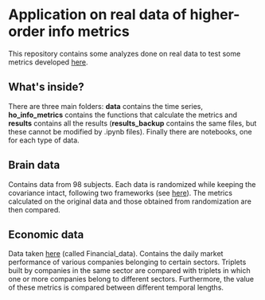 # Application on real data of higher-order info metrics
This repository contains some analyzes done on real data to test some metrics developed [here](https://github.com/nplresearch/higher_order_info_metrics).

## What's inside?
There are three main folders: **data** contains the time series, **ho_info_metrics** contains the functions that calculate the metrics and **results** contains all the results (**results_backup** contains the same files, but these cannot be modified by .ipynb files). Finally there are notebooks, one for each type of data.

## Brain data
Contains data from 98 subjects. Each data is randomized while keeping the covariance intact, following two frameworks (see [here](https://www.sciencedirect.com/science/article/pii/S1053811917307516?casa_token=mF5NmQHxgPkAAAAA:w9DrZz5fNviq0-LawoSevS-CnTDtrgeVsA_tlxGieB31LBsHDXF-crkromwouJdmGzrotS5pOQ)). The metrics calculated on the original data and those obtained from randomization are then compared.

## Economic data
Data taken [here](https://zenodo.org/records/7210076) (called Financial_data). Contains the daily market performance of various companies belonging to certain sectors. Triplets built by companies in the same sector are compared with triplets in which one or more companies belong to different sectors. Furthermore, the value of these metrics is compared between different temporal lengths.
